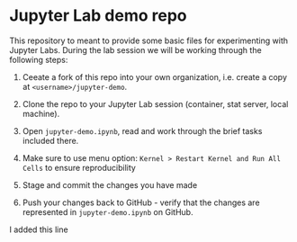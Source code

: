 # Jupyter Lab demo repo

This repository to meant to provide some basic files for experimenting with Jupyter Labs. During the lab session we will be working through the following steps:

1. Ceeate a fork of this repo into your own organization, i.e. create a copy at `<username>/jupyter-demo`.

2. Clone the repo to your Jupyter Lab session (container, stat server, local machine).

3. Open `jupyter-demo.ipynb`, read and work through the brief tasks included there.

4. Make sure to use menu option: `Kernel > Restart Kernel and Run All Cells` to ensure reproducibility

5. Stage and commit the changes you have made

6. Push your changes back to GitHub - verify that the changes are represented in `jupyter-demo.ipynb` on GitHub.

I added this line 


